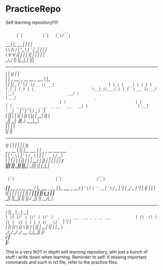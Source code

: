 # PracticeRepo
Self learning repository!!!!!



          _           _     _  __                           
         | |         | |   (_)/ _|                          
__      _| |__   __ _| |_   _| |_                           
\ \ /\ / | '_ \ / _` | __| | |  _|                          
 \ V  V /| | | | (_| | |_  | | |                            
  \_/\_/ |_| |_|\__,_|\__| |_|_|                            
                                                            
                                                            
 _   _                          _                           
| | (_)                        | |                          
| |_ _  ___ _ __     __ _  ___ | |_                         
| __| |/ _ | '_ \   / _` |/ _ \| __|                        
| |_| |  __| | | | | (_| | (_) | |_                         
 \__|_|\___|_| |_|  \__, |\___/ \__|                        
                     __/ |                                  
                    |___/                                   
 _                                  _                       
| |                                | |                      
| |_ _ __ __ _ _ __  _ __   ___  __| |                      
| __| '__/ _` | '_ \| '_ \ / _ \/ _` |                      
| |_| | | (_| | |_) | |_) |  __| (_| |                      
 \__|_|  \__,_| .__/| .__/ \___|\__,_|                      
              | |   | |                                     
              |_|   |_|                                     
 _         _   _            _   _                           
(_)       | | | |          | | (_)                          
 _ _ __   | |_| |__   ___  | |_ _ _ __ ___   ___            
| | '_ \  | __| '_ \ / _ \ | __| | '_ ` _ \ / _ \           
| | | | | | |_| | | |  __/ | |_| | | | | | |  __/           
|_|_| |_|  \__|_| |_|\___|  \__|_|_| |_| |_|\___|           
                                                            
                                                            
      _                     _                  __           
     | |                   | |                / _|          
  ___| |__   __ _ _ __ ___ | |__   ___ _ __  | |_ ___  _ __ 
 / __| '_ \ / _` | '_ ` _ \| '_ \ / _ | '__| |  _/ _ \| '__|
| (__| | | | (_| | | | | | | |_) |  __| |    | || (_) | |   
 \___|_| |_|\__,_|_| |_| |_|_.__/ \___|_|    |_| \___/|_|   
                                                            
                                                            
 __  _____ _____ _____                                      
/  ||  _  |  _  |  _  |                                     
`| || |/' | |/' | |/' |  _   _  ___  __ _ _ __ ___          
 | ||  /| |  /| |  /| | | | | |/ _ \/ _` | '__/ __|         
_| |\ |_/ \ |_/ \ |_/ / | |_| |  __| (_| | |  \__ \         
\___/\___/ \___/ \___/   \__, |\___|\__,_|_|  |___/         
                          __/ |                             
                         |___/                              



This is a very NOT in depth self learning repository, uhh just a bunch of stuff i write down when learning.
Reminder to self: if missing important commands and such in txt file, refer to the practice files.

